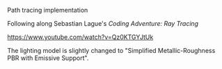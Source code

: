 Path tracing implementation

Following along Sebastian Lague's _Coding Adventure: Ray Tracing_

https://www.youtube.com/watch?v=Qz0KTGYJtUk

The lighting model is slightly changed to "Simplified Metallic-Roughness PBR with Emissive Support".

